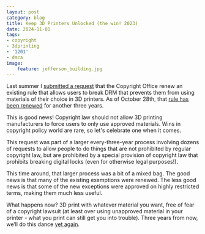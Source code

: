 ```yaml
---
layout: post
category: blog
title: Keep 3D Printers Unlocked (the win! 2023)
date: 2024-11-01
tags:
- copyright
- 3dprinting
- '1201'
- dmca
image:
    feature: jefferson_building.jpg
---
```

Last summer I [submitted a request](https://michaelweinberg.org/blog/2023/07/13/1201-kickoff/) that the Copyright Office renew an existing rule that allows users to break DRM that prevents them from using materials of their choice in 3D printers.  As of October 28th, that [rule has been renewed](https://www.govinfo.gov/content/pkg/FR-2024-10-28/pdf/2024-24563.pdf) for another three years.

This is good news!  Copyright law should not allow 3D printing manufacturers to force users to only use approved materials. Wins in copyright policy world are rare, so let's celebrate one when it comes. 

This request was part of a larger every-three-year process involving dozens of requests to allow people to do things that are not prohibited by regular copyright law, but are prohibited by a special provision of copyright law that prohibits breaking digital locks (even for otherwise legal purposes!).  

This time around, that larger process was a bit of a mixed bag. The good news is that many of the existing exemptions were renewed. The less good news is that some of the new exceptions were approved on highly restricted terms, making them much less useful.

What happens now?  3D print with whatever material you want, free of fear of a copyright lawsuit (at least over using unapproved material in your printer - what you print can still get you into trouble).  Three years from now, we’ll do this dance [yet again](https://michaelweinberg.org/tags/#1201). 
